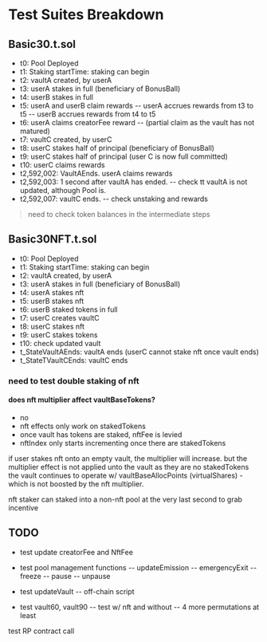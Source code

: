 # Test Suites Breakdown

## Basic30.t.sol

- t0: Pool Deployed
- t1: Staking startTime: staking can begin
- t2: vaultA created, by userA
- t3: userA stakes in full (beneficiary of BonusBall)
- t4: userB stakes in full
- t5: userA and userB claim rewards
-- userA accrues rewards from t3 to t5
-- userB accrues rewards from t4 to t5
- t6: userA claims creatorFee reward
-- (partial claim as the vault has not matured)
- t7: vaultC created, by userC
- t8: userC stakes half of principal (beneficiary of BonusBall)
- t9: userC stakes half of principal (user C is now full committed)
- t10: userC claims rewards
- t2,592,002: VaultAEnds. userA claims rewards
- t2,592,003: 1 second after vaultA has ended. 
-- check tt vaultA is not updated, although Pool is.
- t2,592,007: vaultC ends. 
-- check unstaking and rewards

> need to check token balances in the intermediate steps

## Basic30NFT.t.sol

- t0: Pool Deployed
- t1: Staking startTime: staking can begin
- t2: vaultA created, by userA
- t3: userA stakes in full (beneficiary of BonusBall)
- t4: userA stakes nft
- t5: userB stakes nft
- t6: userB staked tokens in full
- t7: userC creates vaultC
- t8: userC stakes nft
- t9: userC stakes tokens
- t10: check updated vault
- t_StateVaultAEnds: vaultA ends (userC cannot stake nft once vault ends)
- t_StateTVaultCEnds: vaultC ends


### need to test double staking of nft

#### does nft multiplier affect vaultBaseTokens?

- no
- nft effects only work on stakedTokens
- once vault has tokens are staked, nftFee is levied
- nftIndex only starts incrementing once there are stakedTokens

 if user stakes nft onto an empty vault, the multiplier will increase.
 but the multiplier effect is not applied unto the vault as they are no stakedTokens
 the vault continues to operate w/ vaultBaseAllocPoints (virtualShares) - which is not boosted by the nft multiplier.


 nft staker can staked into a non-nft pool at the very last second to grab incentive


## TODO

- test update creatorFee and NftFee
- test pool management functions
-- updateEmission
-- emergencyExit
-- freeze
-- pause
-- unpause

- test updateVault
-- off-chain script

- test vault60, vault90 
-- test w/ nft and without
-- 4 more permutations at least

test RP contract call